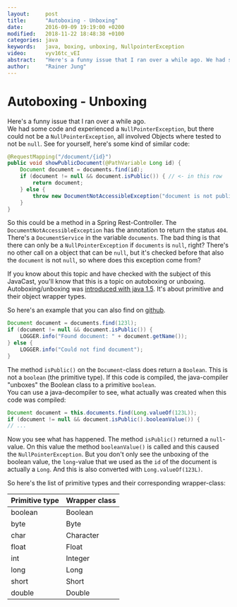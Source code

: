 ```yaml
---
layout:     post
title:      "Autoboxing - Unboxing"
date:       2016-09-09 19:19:00 +0200
modified:   2018-11-22 18:48:38 +0100
categories: java
keywords:   java, boxing, unboxing, NullpointerException
video:      vyv16tc_vEI
abstract:   "Here's a funny issue that I ran over a while ago. We had some code and experienced a NullPointerException, but there could not be a NullPointerException, all involved Objects where tested to not be null. A mystery!"
author:     "Rainer Jung"
---
```

Autoboxing - Unboxing
=====================

Here's a funny issue that I ran over a while ago.  
We had some code and experienced a `NullPointerException`, but there could not
be a `NullPointerException`, all involved Objects where tested to not be
`null`. See for yourself, here's some kind of similar code:

``` java
@RequestMapping("/document/{id}")
public void showPublicDocument(@PathVariable Long id) {
    Document document = documents.find(id);
    if (document != null && document.isPublic()) { // <- in this row
        return document;
    } else {
        throw new DocumentNotAccessibleException("document is not public");
    }
}
```

So this could be a method in a Spring Rest-Controller. The
`DocumentNotAccessibleException` has the annotation to return the status `404`.
There's a `DocumentService` in the variable `documents`. The bad thing is that
there can only be a `NullPointerException` if `documents` is `null`, right?
There's no other call on a object that can be `null`, but it's checked before
that also the `document` is not `null`, so where does this exception come from?

If you know about this topic and have checked with the subject of this JavaCast,
you'll know that this is a topic on autoboxing or unboxing. Autoboxing/unboxing
was
[introduced with java 1.5](http://docs.oracle.com/javase/1.5.0/docs/relnotes/features.html#boxing).
It's about primitive and their object wrapper types.

So here's an example that you can also find on
[github](https://github.com/javacasts/jc0006-autoboxing-unboxing).

``` java
Document document = documents.find(123l);
if (document != null && document.isPublic()) {
    LOGGER.info("Found document: " + document.getName());
} else {
    LOGGER.info("Could not find document");
}
```

The method `isPublic()` on the `Document`-class does return a `Boolean`. This is
not a `boolean` (the primitive type). If this code is compiled, the
java-compiler "unboxes" the Boolean class to a primitive `boolean`.  
You can use a java-decompiler to see, what actually was created when this code
was compiled:

``` java
Document document = this.documents.find(Long.valueOf(123L));
if (document != null && document.isPublic().booleanValue()) {
// ...
```

Now you see what has happened. The method `isPublic()` returned a `null`-value.
On this value the method `booleanValue()` is called and this caused the
`NullPointerException`. But you don't only see the unboxing of the boolean
value, the `long`-value that we used as the `id` of the document is actually
a `Long`. And this is also converted with `Long.valueOf(123L)`.

So here's the list of primitive types and their corresponding wrapper-class:

| Primitive type | Wrapper class |
|----------------|---------------|
| boolean        | Boolean       |
| byte           | Byte          |
| char           | Character     |
| float          | Float         |
| int            | Integer       |
| long           | Long          |
| short          | Short         |
| double         | Double        |

